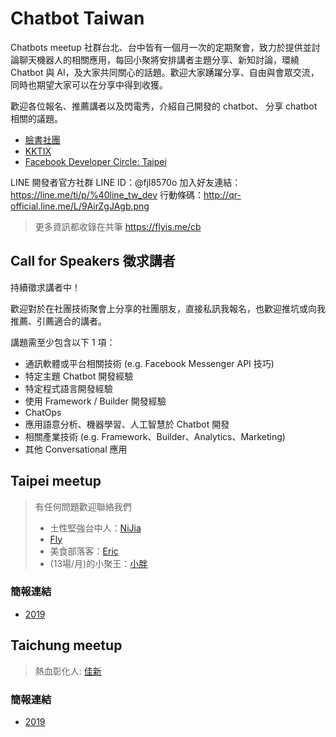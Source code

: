 # Chatbot Taiwan

Chatbots meetup 社群台北、台中皆有一個月一次的定期聚會，致力於提供並討論聊天機器人的相關應用，每回小聚將安排講者主題分享、新知討論，環繞 Chatbot 與 AI，及大家共同關心的話題。歡迎大家踴躍分享、自由與會眾交流，同時也期望大家可以在分享中得到收獲。

歡迎各位報名、推薦講者以及閃電秀，介紹自己開發的 chatbot、 分享 chatbot 相關的議題。

- [臉書社團](https://www.facebook.com/groups/chatbot.tw)
- [KKTIX](https://chatbots.kktix.cc/)
- [Facebook Developer Circle: Taipei](https://www.facebook.com/groups/DevCTaipei/)

LINE 開發者官方社群
LINE ID：@fjl8570o
加入好友連結：https://line.me/ti/p/%40line_tw_dev
行動條碼：http://qr-official.line.me/L/9AirZgJAgb.png

> 更多資訊都收錄在共筆 https://flyis.me/cb

## Call for Speakers 徵求講者

持續徵求講者中！

歡迎對於在社團技術聚會上分享的社團朋友，直接私訊我報名，也歡迎推坑或向我推薦、引薦適合的講者。

講題需至少包含以下 1 項：

- 通訊軟體或平台相關技術 (e.g. Facebook Messenger API 技巧)
- 特定主題 Chatbot 開發經驗
- 特定程式語言開發經驗
- 使用 Framework / Builder 開發經驗
- ChatOps
- 應用語意分析、機器學習、人工智慧於 Chatbot 開發
- 相關產業技術 (e.g. Framework、Builder、Analytics、Marketing)
- 其他 Conversational 應用

## Taipei meetup

>  有任何問題歡迎聯絡我們
  > - 土性堅強台中人：[NiJia](https://m.me/linnijia)
  > - [Fly](https://m.me/flyism)
  > - 美食部落客：[Eric](https://m.me/eric0324)
  > - (13場/月)的小聚王：[小胖](https://m.me/supergud.sf)

### 簡報連結
  - [2019](https://github.com/Chatbot-Taiwan/meetups/blob/master/taipei/2019.md)

## Taichung meetup

> 熱血彰化人: [佳新](https://m.me/jarsing)

### 簡報連結
  - [2019](https://github.com/Chatbot-Taiwan/meetups/blob/master/taichung/2019.md)
